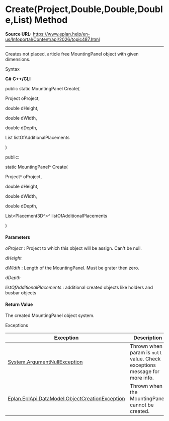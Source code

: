 # Create(Project,Double,Double,Double,List<Placement3D>) Method

**Source URL:** https://www.eplan.help/en-us/Infoportal/Content/api/2026/topic487.html

---

Creates not placed, article free MountingPanel object with given dimensions.

Syntax

**C#**
**C++/CLI**


public static MountingPanel Create( 

   Project oProject,

   double dHeight,

   double dWidth,

   double dDepth,

   List<Placement3D> listOfAdditionalPlacements

)

public:

static MountingPanel^ Create( 

   Project^ oProject,

   double dHeight,

   double dWidth,

   double dDepth,

   List<Placement3D^>^ listOfAdditionalPlacements

)


#### Parameters

*oProject*
:   Project to which this object will be assign. Can't be null.

*dHeight*


*dWidth*
:   Length of the MountingPanel. Must be grater then zero.

*dDepth*


*listOfAdditionalPlacements*
:   additional created objects like holders and busbar objects

#### Return Value

The created MountingPanel object system.

Exceptions

| Exception | Description |
| --- | --- |
| [System.ArgumentNullException](#) | Thrown when param is `null` value. Check exceptions message for more info. |
| [Eplan.EplApi.DataModel.ObjectCreationException](Eplan.EplApi.DataModelu~Eplan.EplApi.DataModel.ObjectCreationException.html) | Thrown when the MountingPanel cannot be created. |
